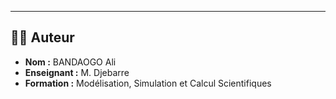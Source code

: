 
---

## 👨‍🎓 Auteur
- **Nom :** BANDAOGO Ali  
- **Enseignant :** M. Djebarre  
- **Formation :** Modélisation, Simulation et Calcul Scientifiques
